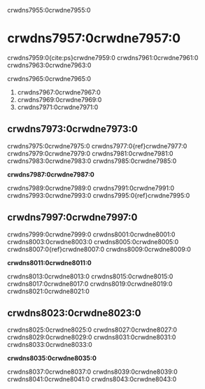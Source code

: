crwdns7955:0crwdne7955:0
# crwdns7957:0crwdne7957:0

crwdns7959:0{cite:ps}crwdne7959:0 crwdns7961:0crwdne7961:0 crwdns7963:0crwdne7963:0

crwdns7965:0crwdne7965:0
1. crwdns7967:0crwdne7967:0
2. crwdns7969:0crwdne7969:0
3. crwdns7971:0crwdne7971:0

## crwdns7973:0crwdne7973:0

crwdns7975:0crwdne7975:0 crwdns7977:0{ref}crwdne7977:0 crwdns7979:0crwdne7979:0 crwdns7981:0crwdne7981:0 crwdns7983:0crwdne7983:0 crwdns7985:0crwdne7985:0

**crwdns7987:0crwdne7987:0**

crwdns7989:0crwdne7989:0 crwdns7991:0crwdne7991:0 crwdns7993:0crwdne7993:0 crwdns7995:0{ref}crwdne7995:0

## crwdns7997:0crwdne7997:0

crwdns7999:0crwdne7999:0 crwdns8001:0crwdne8001:0 crwdns8003:0crwdne8003:0 crwdns8005:0crwdne8005:0 crwdns8007:0{ref}crwdne8007:0 crwdns8009:0crwdne8009:0

**crwdns8011:0crwdne8011:0**

crwdns8013:0crwdne8013:0 crwdns8015:0crwdne8015:0 crwdns8017:0crwdne8017:0 crwdns8019:0crwdne8019:0 crwdns8021:0crwdne8021:0

## crwdns8023:0crwdne8023:0

crwdns8025:0crwdne8025:0 crwdns8027:0crwdne8027:0 crwdns8029:0crwdne8029:0 crwdns8031:0crwdne8031:0 crwdns8033:0crwdne8033:0

**crwdns8035:0crwdne8035:0**

crwdns8037:0crwdne8037:0 crwdns8039:0crwdne8039:0 crwdns8041:0crwdne8041:0 crwdns8043:0crwdne8043:0
